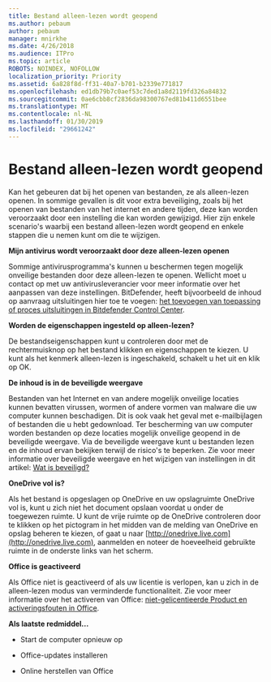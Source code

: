 ```yaml
---
title: Bestand alleen-lezen wordt geopend
ms.author: pebaum
author: pebaum
manager: mnirkhe
ms.date: 4/26/2018
ms.audience: ITPro
ms.topic: article
ROBOTS: NOINDEX, NOFOLLOW
localization_priority: Priority
ms.assetid: 6a828f8d-ff31-40a7-b701-b2339e771817
ms.openlocfilehash: ed1db79b7c0aef53c7ded1a8d2119fd326a84832
ms.sourcegitcommit: 0ae6cbb8cf2836da98300767ed81b411d6551bee
ms.translationtype: MT
ms.contentlocale: nl-NL
ms.lasthandoff: 01/30/2019
ms.locfileid: "29661242"
---
```

# <a name="file-open-read-only"></a>Bestand alleen-lezen wordt geopend

Kan het gebeuren dat bij het openen van bestanden, ze als alleen-lezen openen. In sommige gevallen is dit voor extra beveiliging, zoals bij het openen van bestanden van het internet en andere tijden, deze kan worden veroorzaakt door een instelling die kan worden gewijzigd. Hier zijn enkele scenario's waarbij een bestand alleen-lezen wordt geopend en enkele stappen die u nemen kunt om die te wijzigen.
  
 **Mijn antivirus wordt veroorzaakt door deze alleen-lezen openen**
  
Sommige antivirusprogramma's kunnen u beschermen tegen mogelijk onveilige bestanden door deze alleen-lezen te openen. Wellicht moet u contact op met uw antivirusleverancier voor meer informatie over het aanpassen van deze instellingen. BitDefender, heeft bijvoorbeeld de inhoud op aanvraag uitsluitingen hier toe te voegen: [het toevoegen van toepassing of proces uitsluitingen in Bitdefender Control Center](https://www.bitdefender.com/support/how-to-add-application-or-process-exclusions-in-bitdefender-control-center-1119.mdl).
  
 **Worden de eigenschappen ingesteld op alleen-lezen?**
  
De bestandseigenschappen kunt u controleren door met de rechtermuisknop op het bestand klikken en eigenschappen te kiezen. U kunt als het kenmerk alleen-lezen is ingeschakeld, schakelt u het uit en klik op OK.
  
 **De inhoud is in de beveiligde weergave**
  
Bestanden van het Internet en van andere mogelijk onveilige locaties kunnen bevatten virussen, wormen of andere vormen van malware die uw computer kunnen beschadigen. Dit is ook vaak het geval met e-mailbijlagen of bestanden die u hebt gedownload. Ter bescherming van uw computer worden bestanden op deze locaties mogelijk onveilige geopend in de beveiligde weergave. Via de beveiligde weergave kunt u bestanden lezen en de inhoud ervan bekijken terwijl de risico's te beperken. Zie voor meer informatie over beveiligde weergave en het wijzigen van instellingen in dit artikel: [Wat is beveiligd?](https://support.office.com/article/d6f09ac7-e6b9-4495-8e43-2bbcdbcb6653)
  
 **OneDrive vol is?**
  
Als het bestand is opgeslagen op OneDrive en uw opslagruimte OneDrive vol is, kunt u zich niet het document opslaan voordat u onder de toegewezen ruimte. U kunt de vrije ruimte op de OneDrive controleren door te klikken op het pictogram in het midden van de melding van OneDrive en opslag beheren te kiezen, of gaat u naar [http://onedrive.live.com](http://onedrive.live.com), aanmelden en noteer de hoeveelheid gebruikte ruimte in de onderste links van het scherm.
  
 **Office is geactiveerd**
  
Als Office niet is geactiveerd of als uw licentie is verlopen, kan u zich in de alleen-lezen modus van verminderde functionaliteit. Zie voor meer informatie over het activeren van Office: [niet-gelicentieerde Product en activeringsfouten in Office](https://support.office.com/article/unlicensed-product-and-activation-errors-in-office-0d23d3c0-c19c-4b2f-9845-5344fedc4380).
  
 **Als laatste redmiddel...**
  
- Start de computer opnieuw op
    
- Office-updates installeren
    
- Online herstellen van Office
    

